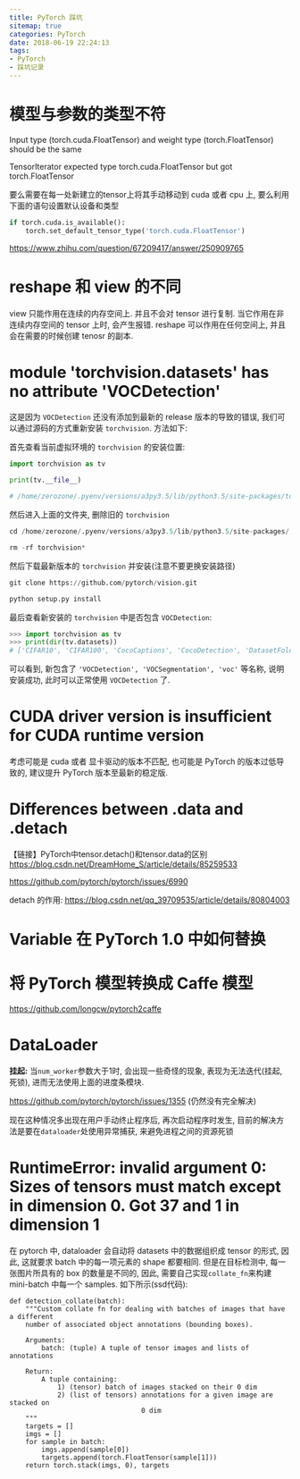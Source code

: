 ```yaml
---
title: PyTorch 踩坑
sitemap: true
categories: PyTorch
date: 2018-06-19 22:24:13
tags:
- PyTorch
- 踩坑记录
---
```


# 模型与参数的类型不符
Input type (torch.cuda.FloatTensor) and weight type (torch.FloatTensor) should be the same

TensorIterator expected type torch.cuda.FloatTensor but got torch.FloatTensor

要么需要在每一处新建立的tensor上将其手动移动到 cuda 或者 cpu 上, 要么利用下面的语句设置默认设备和类型
```py
if torch.cuda.is_available():
    torch.set_default_tensor_type('torch.cuda.FloatTensor')
```


https://www.zhihu.com/question/67209417/answer/250909765

# reshape 和 view 的不同

view 只能作用在连续的内存空间上. 并且不会对 tensor 进行复制. 当它作用在非连续内存空间的 tensor 上时, 会产生报错.
reshape 可以作用在任何空间上, 并且会在需要的时候创建 tenosr 的副本.

# module 'torchvision.datasets' has no attribute 'VOCDetection'

这是因为 `VOCDetection` 还没有添加到最新的 release 版本的导致的错误, 我们可以通过源码的方式重新安装 `torchvision`. 方法如下:

首先查看当前虚拟环境的 `torchvision` 的安装位置:
```py
import torchvision as tv

print(tv.__file__)

# /home/zerozone/.pyenv/versions/a3py3.5/lib/python3.5/site-packages/torchvision/__init__.py
```

然后进入上面的文件夹, 删除旧的 `torchvision`
```py
cd /home/zerozone/.pyenv/versions/a3py3.5/lib/python3.5/site-packages/

rm -rf torchvision*
```

然后下载最新版本的 `torchvision` 并安装(注意不要更换安装路径)

```py
git clone https://github.com/pytorch/vision.git

python setup.py install
```

最后查看新安装的 `torchvision` 中是否包含 `VOCDetection`:

```py
>>> import torchvision as tv
>>> print(dir(tv.datasets))
# ['CIFAR10', 'CIFAR100', 'CocoCaptions', 'CocoDetection', 'DatasetFolder', 'EMNIST', 'FakeData', 'FashionMNIST', 'Flickr30k', 'Flickr8k', 'ImageFolder', 'LSUN', 'LSUNClass', 'MNIST', 'Omniglot', 'PhotoTour', 'SBU', 'SEMEION', 'STL10', 'SVHN', 'VOCDetection', 'VOCSegmentation', '__all__', '__builtins__', '__cached__', '__doc__', '__file__', '__loader__', '__name__', '__package__', '__path__', '__spec__', 'cifar', 'coco', 'fakedata', 'flickr', 'folder', 'lsun', 'mnist', 'omniglot', 'phototour', 'sbu', 'semeion', 'stl10', 'svhn', 'utils', 'voc']
```

可以看到, 新包含了 `'VOCDetection', 'VOCSegmentation', 'voc'` 等名称, 说明安装成功, 此时可以正常使用 `VOCDetection` 了.

# CUDA driver version is insufficient for CUDA runtime version

考虑可能是 cuda 或者 显卡驱动的版本不匹配, 也可能是 PyTorch 的版本过低导致的, 建议提升 PyTorch 版本至最新的稳定版.


# Differences between .data and .detach

【链接】PyTorch中tensor.detach()和tensor.data的区别
https://blog.csdn.net/DreamHome_S/article/details/85259533

https://github.com/pytorch/pytorch/issues/6990

detach 的作用: https://blog.csdn.net/qq_39709535/article/details/80804003

# Variable 在 PyTorch 1.0 中如何替换

# 将 PyTorch 模型转换成 Caffe 模型
https://github.com/longcw/pytorch2caffe


# DataLoader

**挂起:**
当`num_worker`参数大于1时, 会出现一些奇怪的现象, 表现为无法迭代(挂起, 死锁), 进而无法使用上面的进度条模块.

https://github.com/pytorch/pytorch/issues/1355
(仍然没有完全解决)

现在这种情况多出现在用户手动终止程序后, 再次启动程序时发生, 目前的解决方法是要在`dataloader`处使用异常捕获, 来避免进程之间的资源死锁


# RuntimeError: invalid argument 0: Sizes of tensors must match except in dimension 0. Got 37 and 1 in dimension 1

在 pytorch 中, dataloader 会自动将 datasets 中的数据组织成 tensor 的形式, 因此, 这就要求 batch 中的每一项元素的 shape 都要相同. 但是在目标检测中, 每一张图片所具有的 box 的数量是不同的, 因此, 需要自己实现`collate_fn`来构建 mini-batch 中每一个 samples. 如下所示(ssd代码):
```
def detection_collate(batch):
    """Custom collate fn for dealing with batches of images that have a different
    number of associated object annotations (bounding boxes).

    Arguments:
        batch: (tuple) A tuple of tensor images and lists of annotations

    Return:
        A tuple containing:
            1) (tensor) batch of images stacked on their 0 dim
            2) (list of tensors) annotations for a given image are stacked on
                                 0 dim
    """
    targets = []
    imgs = []
    for sample in batch:
        imgs.append(sample[0])
        targets.append(torch.FloatTensor(sample[1]))
    return torch.stack(imgs, 0), targets
```

